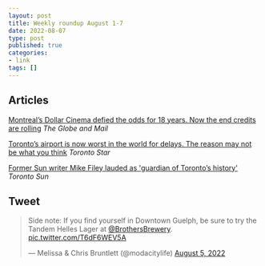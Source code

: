 ```yaml
---
layout: post
title: Weekly roundup August 1-7
date: 2022-08-07
type: post
published: true
categories:
- link
tags: []
---
```


## Articles

[Montreal’s Dollar Cinema defied the odds for 18 years. Now the end credits are rolling](https://www.theglobeandmail.com/canada/article-dollar-cinema-movie-theatre-montreal/ "Montreal’s Dollar Cinema defied the odds for 18 years. Now the end credits are rolling. By Eric Andrew-Gee") *The Globe and Mail*

[Toronto’s airport is now worst in the world for delays. The reason may not be what you think](https://www.thestar.com/business/2022/07/22/torontos-airport-is-now-worst-in-the-world-for-delays-heres-how-things-went-so-horribly-wrong.html "Toronto’s airport is now worst in the world for delays. The reason may not be what you think. By Richard Warnica") *Toronto Star*

[Former Sun writer Mike Filey lauded as 'guardian of Toronto’s history'](https://torontosun.com/news/local-news/warmington-former-sun-writer-mike-filey-lauded-as-guardian-of-torontos-history "Former Sun writer Mike Filey lauded as 'guardian of Toronto’s history'. By Joe Warmington") *Toronto Sun*

## Tweet

<blockquote class="twitter-tweet" data-conversation="none" data-dnt="true"><p lang="en" dir="ltr">Side note: If you find yourself in Downtown Guelph, be sure to try the Tandem Helles Lager at <a href="https://twitter.com/BrothersBrewery?ref_src=twsrc%5Etfw">@BrothersBrewery</a>. <a href="https://t.co/T6dF6WEV5A">pic.twitter.com/T6dF6WEV5A</a></p>&mdash; Melissa &amp; Chris Bruntlett (@modacitylife) <a href="https://twitter.com/modacitylife/status/1555594383004778496?ref_src=twsrc%5Etfw">August 5, 2022</a></blockquote> <script async src="https://platform.twitter.com/widgets.js" charset="utf-8"></script>
